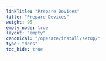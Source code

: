 ```yaml
---
linkTitle: "Prepare Devices"
title: "Prepare Devices"
weight: 95
empty_node: true
layout: "empty"
canonical: "/operate/install/setup/"
type: "docs"
toc_hide: true
---
```

